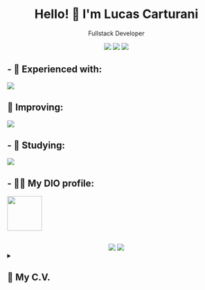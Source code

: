 <h1 align='center'>Hello! 👋 I'm Lucas Carturani</h1>
<p align='center'>Fullstack Developer</p>

<p align='center'>
  <a href="https://www.linkedin.com/in/lucas-carturani/" target="_blank"><img src="https://img.shields.io/badge/-LinkedIn-%230077B5?style=for-the-badge&logo=linkedin&logoColor=white" target="_blank"></a>
  <a href="https://instagram.com/lucascarturani" target="_blank"><img src="https://img.shields.io/badge/-Instagram-%23E4405F?style=for-the-badge&logo=instagram&logoColor=white" target="_blank"></a>
  <a href = "mailto:lucascarturani@gmail.com"><img src="https://img.shields.io/badge/Gmail-D14836?style=for-the-badge&logo=gmail&logoColor=white" target="_blank"></a>
</p>

## - 🔭 Experienced with:
<div>
  <img src = "https://skillicons.dev/icons?i=cs,dotnet,visualstudio,vscode,git,postgres,mysql&perline=10")>
</div>

## 🚀 Improving:
<div>
<!--img align="center" alt="C#" height="40" width="50" src="https://raw.githubusercontent.com/devicons/devicon/master/icons/csharp/csharp-original.svg"-->
  <img src = "https://skillicons.dev/icons?i=cs,dotnet&perline=10")>
</div>

## - 🌱 Studying:
<div>
<!--img align="center" alt="C#" height="40" width="50" src="https://raw.githubusercontent.com/devicons/devicon/master/icons/csharp/csharp-original.svg"-->
  <img src = "https://skillicons.dev/icons?i=javascript,react&perline=10")>
</div>

## - 🧑‍💻 My DIO profile:
<a href = "https://web.dio.me/users/lucascarturani"><img height='80' width = '80' src="https://user-images.githubusercontent.com/92643412/235182835-b2227098-d1ec-45a8-8c85-7000dd76ca46.png" target="_blank"></a>

##

<div align = 'center'>
<!-- <img height="180em" src="https://github-readme-stats.vercel.app/api/top-langs/?username=lukaoxp&layout=compact&langs_count=7&theme=dracula"/> -->
<a href="https://github.com/lukaoxp"><img src="https://github-readme-stats.vercel.app/api?username=lukaoxp&show_icons=true&theme=dracula&include_all_commits=true&count_private=true&rank_icon=github&hide_border=true"></a>
<a href="https://github.com/lukaoxp"><img src="https://github-readme-stats.vercel.app/api/top-langs/?username=lukaoxp&theme=dracula&hide=TeX&layout=compact&hide_border=true"></a>
</div>

<details>
  <summary>
    <h2>📃 My C.V.</h2>
  </summary>
  
## Work Experience
  🧑‍💻  FullStack Developer\
  📆  2023 - Present\
  📍 OKEA
  
  🧑‍💻  Power BI Analyst\
  📆  2023 - 2023\
  📍 YEESCO

  🧑‍💻  Back-end developer\
  📆  2021 - 2022\
  📍 HAVAN S.A.🗽

  🧑‍💻  Support Analyst\
  📆  2019 - 2021\
  📍 ADSOMOS Softwares

## Education
  📖Bachelor's degree in Game Design and Digital Enternainment\
  📆2012 - 2015\
  📍Univali - Campus Balneario Camboriú

  📖IT Technitian\
  📆2011 - 2013\
  📍SENAIsc - Unidade Brusque
</details>  

  
  
<!--
#### Contatos:
<a href="https://instagram.com/lucascarturani" target="_blank"><img src="https://img.shields.io/badge/-Instagram-%23E4405F?style=for-the-badge&logo=instagram&logoColor=white" target="_blank"></a>
<a href = "mailto:lucascarturani@gmail.com"><img src="https://img.shields.io/badge/Gmail-D14836?style=for-the-badge&logo=gmail&logoColor=white" target="_blank"></a>
<a href="https://www.linkedin.com/in/lucas-carturani/" target="_blank"><img src="https://img.shields.io/badge/-LinkedIn-%230077B5?style=for-the-badge&logo=linkedin&logoColor=white" target="_blank"></a>
-->
  
  
  
<!--
**Lukaoxp/Lukaoxp** is a ✨ _special_ ✨ repository because its `README.md` (this file) appears on your GitHub profile.

Here are some ideas to get you started:

- 🔭 I’m currently working on ...
- 🌱 I’m currently learning ...
- 👯 I’m looking to collaborate on ...
- 🤔 I’m looking for help with ...
- 💬 Ask me about ...
- 📫 How to reach me: ...
- 😄 Pronouns: ...
- ⚡ Fun fact: ...
-->
